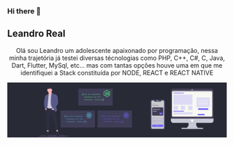 ### Hi there 👋

<!--
**Leandro2585/Leandro2585** is a ✨ _special_ ✨ repository because its `README.md` (this file) appears on your GitHub profile.

Here are some ideas to get you started:

- 🔭 I’m currently working on ...
- 🌱 I’m currently learning ...
- 👯 I’m looking to collaborate on ...
- 🤔 I’m looking for help with ...
- 💬 Ask me about ...
- 📫 How to reach me: ...
- 😄 Pronouns: ...
- ⚡ Fun fact: ...
-->

## Leandro Real
<p align="center">Olá sou Leandro um adolescente apaixonado por programação, nessa minha trajetória já testei diversas técnologias como PHP, C++, C#, C, Java, Dart, Flutter, MySql, etc... mas com tantas opções houve uma em que me identifiquei a Stack constituída por NODE, REACT e REACT NATIVE</p>

<p align="center">
  <img alt="Banner" src="https://github.com/Leandro2585/Leandro2585/blob/master/background.svg?raw=true" />
</p>
